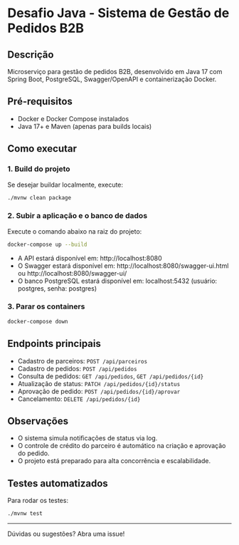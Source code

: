 # Desafio Java - Sistema de Gestão de Pedidos B2B

## Descrição
Microserviço para gestão de pedidos B2B, desenvolvido em Java 17 com Spring Boot, PostgreSQL, Swagger/OpenAPI e containerização Docker.

## Pré-requisitos
- Docker e Docker Compose instalados
- Java 17+ e Maven (apenas para builds locais)

## Como executar

### 1. Build do projeto
Se desejar buildar localmente, execute:
```sh
./mvnw clean package
```

### 2. Subir a aplicação e o banco de dados
Execute o comando abaixo na raiz do projeto:
```sh
docker-compose up --build
```

- A API estará disponível em: http://localhost:8080
- O Swagger estará disponível em: http://localhost:8080/swagger-ui.html ou http://localhost:8080/swagger-ui/
- O banco PostgreSQL estará disponível em: localhost:5432 (usuário: postgres, senha: postgres)

### 3. Parar os containers
```sh
docker-compose down
```

## Endpoints principais
- Cadastro de parceiros: `POST /api/parceiros`
- Cadastro de pedidos: `POST /api/pedidos`
- Consulta de pedidos: `GET /api/pedidos`, `GET /api/pedidos/{id}`
- Atualização de status: `PATCH /api/pedidos/{id}/status`
- Aprovação de pedido: `POST /api/pedidos/{id}/aprovar`
- Cancelamento: `DELETE /api/pedidos/{id}`

## Observações
- O sistema simula notificações de status via log.
- O controle de crédito do parceiro é automático na criação e aprovação do pedido.
- O projeto está preparado para alta concorrência e escalabilidade.

## Testes automatizados
Para rodar os testes:
```sh
./mvnw test
```

---

Dúvidas ou sugestões? Abra uma issue!
